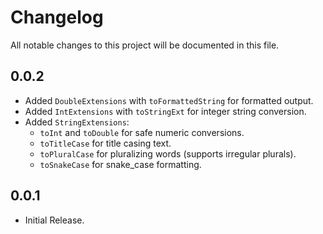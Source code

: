 # Changelog

All notable changes to this project will be documented in this file.

## 0.0.2
- Added `DoubleExtensions` with `toFormattedString` for formatted output.
- Added `IntExtensions` with `toStringExt` for integer string conversion.
- Added `StringExtensions`:
    - `toInt` and `toDouble` for safe numeric conversions.
    - `toTitleCase` for title casing text.
    - `toPluralCase` for pluralizing words (supports irregular plurals).
    - `toSnakeCase` for snake_case formatting.

## 0.0.1
- Initial Release.
